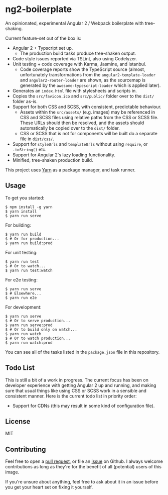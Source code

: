 # ng2-boilerplate

An opinionated, experimental Angular 2 / Webpack boilerplate with tree-shaking.

Current feature-set out of the box is:
* Angular 2 + Typscript set up.
    * The production build tasks produce tree-shaken output.
* Code style issues reported via TSLint, also using Codelyzer.
* Unit testing + code coverage with Karma, Jasmine, and Istanbul. 
    * Code coverage reports show the TypeScript source (almost, unfortunately transformations from 
    the `angular2-template-loader` and `angular2-router-loader` are shown, as the sourcemap is 
    generated by the `awesome-typescript-loader` which is applied later).
* Generates an `index.html` file with stylesheets and scripts in.
* Copies the `src/favicon.ico` and `src/public/` folder over to the `dist/` folder as-is.
* Support for both CSS and SCSS, with consistent, predictable behaviour.
    * Assets within the `src/assets/` (e.g. images) may be referenced in CSS and SCSS files using
    relative paths from the CSS or SCSS file. These URLs should then be resolved, and the assets 
    should automatically be copied over to the `dist/` folder.
    * CSS or SCSS that is not for components will be built do a separate file in `dist/css/`.
* Support for `styleUrls` and `templateUrls` without using `require`, or `.toString()` etc.
* Support for Angular 2's lazy loading functionality.
* Minified, tree-shaken production build.

This project uses [Yarn][1] as a package manager, and task runner.

## Usage

To get you started:

```
$ npm install -g yarn
$ yarn install
$ yarn run serve
```

For building:

```
$ yarn run build
$ # Or for production...
$ yarn run build:prod
```

For unit testing:

```
$ yarn run test
$ # Or to watch...
$ yarn run test:watch
```

For e2e testing:

```
$ yarn run serve
$ # Elsewhere...
$ yarn run e2e
```

For development:

```
$ yarn run serve
$ # Or to serve production...
$ yarn run serve:prod
$ # Or to build only on watch...
$ yarn run watch
$ # Or to watch production...
$ yarn run watch:prod
```

You can see all of the tasks listed in the `package.json` file in this repository.

## Todo List

This is still a bit of a work in progress. The current focus has been on developer experience with
getting Angular 2 up and running, and making sure that usual things like using CSS or SCSS work in a
sensible and consistent manner. Here is the current todo list in priority order:

* Support for CDNs (this may result in some kind of configuration file).

## License

MIT

## Contributing

Feel free to open a [pull request][2], or file an [issue][3] on Github. I always welcome 
contributions as long as they're for the benefit of all (potential) users of this image.

If you're unsure about anything, feel free to ask about it in an issue before you get your heart set 
on fixing it yourself.

[1]: https://yarnpkg.com/
[2]: https://github.com/SeerUK/ng2-boilerplate/pulls
[3]: https://github.com/SeerUK/ng2-boilerplate/issues
